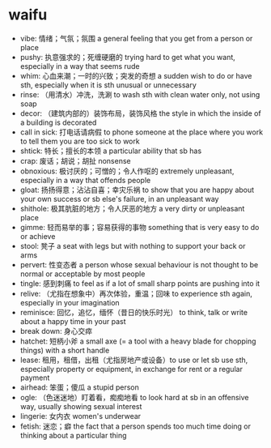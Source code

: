 # waifu

- vibe: 情绪；气氛；氛围 a general feeling that you get from a person or place
- pushy: 执意强求的；死缠硬磨的 trying hard to get what you want, especially in a way that seems rude
- whim: 心血来潮；一时的兴致；突发的奇想 a sudden wish to do or have sth, especially when it is sth unusual or unnecessary
- rinse: （用清水）冲洗，洗涮 to wash sth with clean water only, not using soap
- decor: （建筑内部的）装饰布局，装饰风格 the style in which the inside of a building is decorated
- call in sick: 打电话请病假 to phone someone at the place where you work to tell them you are too sick to work
- shtick: 特长；擅长的本领 a particular ability that sb has
- crap: 废话；胡说；胡扯 nonsense
- obnoxious: 极讨厌的；可憎的；令人作呕的 extremely unpleasant, especially in a way that offends people
- gloat: 扬扬得意；沾沾自喜；幸灾乐祸 to show that you are happy about your own success or sb else's failure, in an unpleasant way
- shithole: 极其肮脏的地方；令人厌恶的地方 a very dirty or unpleasant place
- gimme: 轻而易举的事；容易获得的事物 something that is very easy to do or achieve
- stool: 凳子 a seat with legs but with nothing to support your back or arms
- pervert: 性变态者 a person whose sexual behaviour is not thought to be normal or acceptable by most people
- tingle: 感到刺痛 to feel as if a lot of small sharp points are pushing into it
- relive: （尤指在想象中）再次体验，重温；回味 to experience sth again, especially in your imagination
- reminisce: 回忆，追忆，缅怀（昔日的快乐时光） to think, talk or write about a happy time in your past
- break down: 身心交瘁
- hatchet: 短柄小斧 a small axe (= a tool with a heavy blade for chopping things) with a short handle
- lease: 租用，租借，出租（尤指房地产或设备）to use or let sb use sth, especially property or equipment, in exchange for rent or a regular payment
- airhead: 笨蛋；傻瓜 a stupid person
- ogle: （色迷迷地）盯着看，痴痴地看 to look hard at sb in an offensive way, usually showing sexual interest
- lingerie: 女内衣 women's underwear
- fetish: 迷恋；癖 the fact that a person spends too much time doing or thinking about a particular thing

